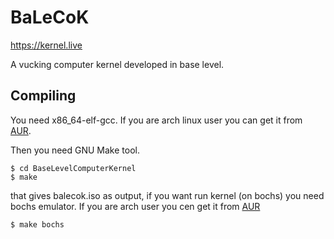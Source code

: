# BaLeCoK

https://kernel.live

A vucking computer kernel developed in base level.

## Compiling

You need x86_64-elf-gcc. If you are arch linux user you can get it from [AUR](https://aur.archlinux.org/packages/x86_64-elf-gcc/).

Then you need GNU Make tool.

```
$ cd BaseLevelComputerKernel
$ make
```

that gives balecok.iso as output, if you want run kernel (on bochs) you need bochs emulator. If you are arch user you cen get it from [AUR](https://aur.archlinux.org/packages/bochs-gdb/)

```
$ make bochs
```
